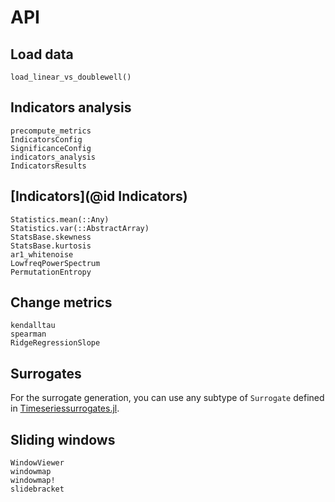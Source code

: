# API

## Load data

```@docs
load_linear_vs_doublewell()
```

## Indicators analysis
```@docs
precompute_metrics
IndicatorsConfig
SignificanceConfig
indicators_analysis
IndicatorsResults
```

## [Indicators](@id Indicators)
```@docs
Statistics.mean(::Any)
Statistics.var(::AbstractArray)
StatsBase.skewness
StatsBase.kurtosis
ar1_whitenoise
LowfreqPowerSpectrum
PermutationEntropy
```

## Change metrics
```@docs
kendalltau
spearman
RidgeRegressionSlope
```

## Surrogates

For the surrogate generation, you can use any subtype of `Surrogate` defined in [Timeseriessurrogates.jl](https://juliadynamics.github.io/TimeseriesSurrogates.jl/v1.0/#Surrogate-methods-1).

## Sliding windows
```@docs
WindowViewer
windowmap
windowmap!
slidebracket
```